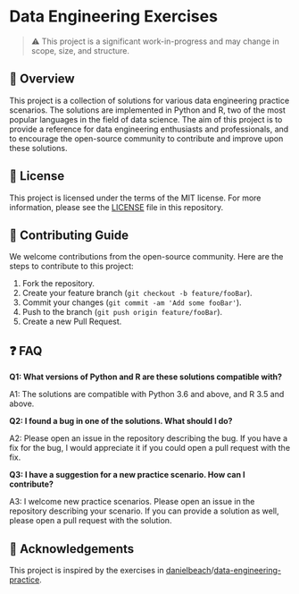 # Data Engineering Exercises

> :warning: This project is a significant work-in-progress and may change in scope, size, and structure.

## :book: Overview

This project is a collection of solutions for various data engineering practice scenarios. The solutions are implemented in Python and R, two of the most popular languages in the field of data science. The aim of this project is to provide a reference for data engineering enthusiasts and professionals, and to encourage the open-source community to contribute and improve upon these solutions.

## :page_with_curl: License

This project is licensed under the terms of the MIT license. For more information, please see the [LICENSE](LICENSE) file in this repository.

## :handshake: Contributing Guide

We welcome contributions from the open-source community. Here are the steps to contribute to this project:

1. Fork the repository.
2. Create your feature branch (`git checkout -b feature/fooBar`).
3. Commit your changes (`git commit -am 'Add some fooBar'`).
4. Push to the branch (`git push origin feature/fooBar`).
5. Create a new Pull Request.

## :question: FAQ

**Q1: What versions of Python and R are these solutions compatible with?**

A1: The solutions are compatible with Python 3.6 and above, and R 3.5 and above.

**Q2: I found a bug in one of the solutions. What should I do?**

A2: Please open an issue in the repository describing the bug. If you have a fix for the bug, I would appreciate it if you could open a pull request with the fix.

**Q3: I have a suggestion for a new practice scenario. How can I contribute?**

A3: I welcome new practice scenarios. Please open an issue in the repository describing your scenario. If you can provide a solution as well, please open a pull request with the solution.

## :bookmark: Acknowledgements

This project is inspired by the exercises  in [danielbeach](https://github.com/danielbeach)/[data-engineering-practice](https://github.com/danielbeach/data-engineering-practice).